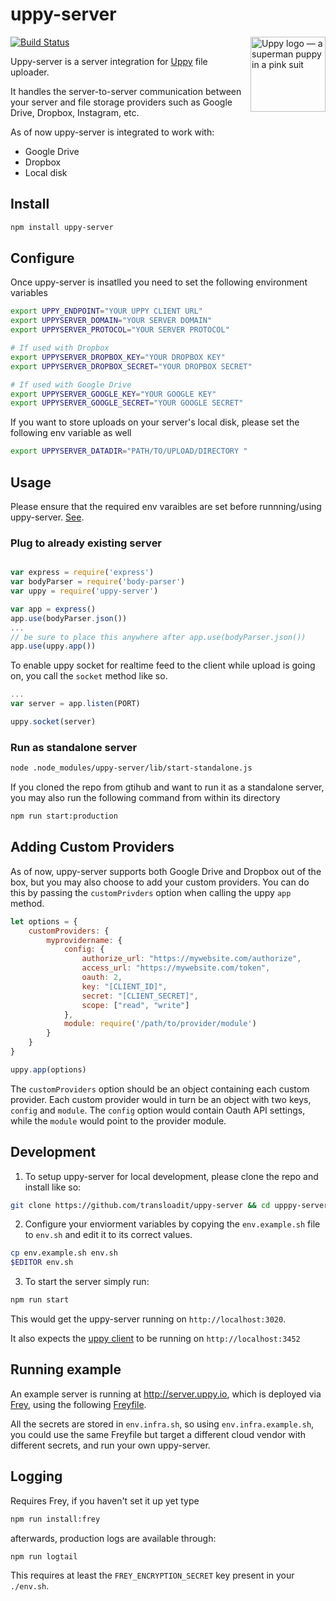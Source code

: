 # uppy-server

<img src="http://uppy.io/images/logos/uppy-dog-full.svg" width="120" alt="Uppy logo — a superman puppy in a pink suit" align="right">

[![Build Status](https://travis-ci.org/transloadit/uppy-server.svg?branch=master)](https://travis-ci.org/transloadit/uppy-server)

Uppy-server is a server integration for [Uppy](https://github.com/transloadit/uppy) file uploader.

It handles the server-to-server communication between your server and file storage providers such as Google Drive, Dropbox,
Instagram, etc.

As of now uppy-server is integrated to work with:

- Google Drive
- Dropbox
- Local disk

## Install

```bash
npm install uppy-server
```

## Configure

Once uppy-server is insatlled you need to set the following environment variables

```bash
export UPPY_ENDPOINT="YOUR UPPY CLIENT URL"
export UPPYSERVER_DOMAIN="YOUR SERVER DOMAIN"
export UPPYSERVER_PROTOCOL="YOUR SERVER PROTOCOL"

# If used with Dropbox
export UPPYSERVER_DROPBOX_KEY="YOUR DROPBOX KEY"
export UPPYSERVER_DROPBOX_SECRET="YOUR DROPBOX SECRET"

# If used with Google Drive
export UPPYSERVER_GOOGLE_KEY="YOUR GOOGLE KEY"
export UPPYSERVER_GOOGLE_SECRET="YOUR GOOGLE SECRET"

```

If you want to store uploads on your server's local disk, please set the following env variable as well

```bash
export UPPYSERVER_DATADIR="PATH/TO/UPLOAD/DIRECTORY "
```

## Usage

Please ensure that the required env varaibles are set before runnning/using uppy-server. [See](#configure).

### Plug to already existing server

```javascript

var express = require('express')
var bodyParser = require('body-parser')
var uppy = require('uppy-server')

var app = express()
app.use(bodyParser.json())
...
// be sure to place this anywhere after app.use(bodyParser.json())
app.use(uppy.app())

```

To enable uppy socket for realtime feed to the client while upload is going on, you call the `socket` method like so.

```javascript
...
var server = app.listen(PORT)

uppy.socket(server)

```

### Run as standalone server

```bash
node .node_modules/uppy-server/lib/start-standalone.js
```

If you cloned the repo from gtihub and want to run it as a standalone server, you may also run the following command from within its
directory

```bash
npm run start:production
```

## Adding Custom Providers

As of now, uppy-server supports both Google Drive and Dropbox out of the box, but you may also 
choose to add your custom providers. You can do this by passing the `customPrivders` option
when calling the uppy `app` method.

```javascript
let options = {
    customProviders: {
        myprovidername: {
            config: {
                authorize_url: "https://mywebsite.com/authorize",
                access_url: "https://mywebsite.com/token",
                oauth: 2,
                key: "[CLIENT_ID]",
                secret: "[CLIENT_SECRET]",
                scope: ["read", "write"]
            },
            module: require('/path/to/provider/module')
        }
    }
}

uppy.app(options)
```

The `customProviders` option should be an object containing each custom provider.
Each custom provider would in turn be an object with two keys, `config` and `module`. The `config` option would contain Oauth API settings, while the `module` would point to the provider module.

## Development

1. To setup uppy-server for local development, please clone the repo and install like so:

```bash
git clone https://github.com/transloadit/uppy-server && cd upppy-server && npm install
```


2. Configure your enviorment variables by copying the `env.example.sh` file to `env.sh` and edit it to its correct values.

```bash
cp env.example.sh env.sh
$EDITOR env.sh
```


3. To start the server simply run:

```bash
npm run start
```

This would get the uppy-server running on `http://localhost:3020`.

It also expects the [uppy client](https://github.com/transloadit/uppy) to be running on `http://localhost:3452`

## Running example

An example server is running at http://server.uppy.io, which is deployed via
[Frey](https://github.com/kvz/frey), using the following [Freyfile](infra/Freyfile.toml).

All the secrets are stored in `env.infra.sh`, so using `env.infra.example.sh`, you could
use the same Freyfile but target a different cloud vendor with different secrets, and run your own
uppy-server.

## Logging

Requires Frey, if you haven't set it up yet type

```bash
npm run install:frey
```

afterwards, production logs are available through:

```bash
npm run logtail
```

This requires at least the `FREY_ENCRYPTION_SECRET` key present in your `./env.sh`.
